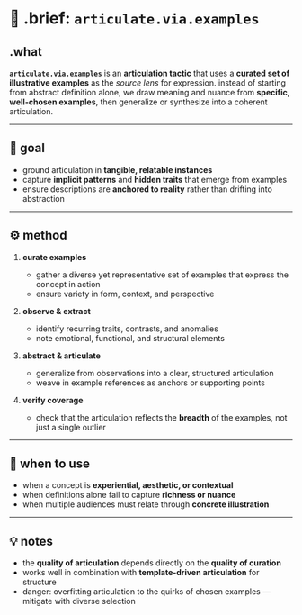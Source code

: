 # 🧩 .brief: `articulate.via.examples`

## .what
**`articulate.via.examples`** is an **articulation tactic** that uses a **curated set of illustrative examples** as the *source lens* for expression.
instead of starting from abstract definition alone, we draw meaning and nuance from **specific, well-chosen examples**, then generalize or synthesize into a coherent articulation.

---

## 🎯 goal
- ground articulation in **tangible, relatable instances**
- capture **implicit patterns** and **hidden traits** that emerge from examples
- ensure descriptions are **anchored to reality** rather than drifting into abstraction

---

## ⚙️ method
1. **curate examples**
   - gather a diverse yet representative set of examples that express the concept in action
   - ensure variety in form, context, and perspective

2. **observe & extract**
   - identify recurring traits, contrasts, and anomalies
   - note emotional, functional, and structural elements

3. **abstract & articulate**
   - generalize from observations into a clear, structured articulation
   - weave in example references as anchors or supporting points

4. **verify coverage**
   - check that the articulation reflects the **breadth** of the examples, not just a single outlier

---

## 📐 when to use
- when a concept is **experiential, aesthetic, or contextual**
- when definitions alone fail to capture **richness or nuance**
- when multiple audiences must relate through **concrete illustration**

---

## 💡 notes
- the **quality of articulation** depends directly on the **quality of curation**
- works well in combination with **template-driven articulation** for structure
- danger: overfitting articulation to the quirks of chosen examples — mitigate with diverse selection
